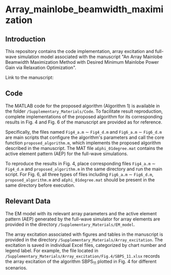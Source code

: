 # Array_mainlobe_beamwidth_maximization
## Introduction
This repository contains the code implementation, array excitation and full-wave simulation model associated with the manuscript "An Array Mainlobe Beamwidth Maximization Method with Desired Minimum Mainlobe Power Gain via Relaxation Optimization".  

Link to the manuscript:
## Code
The MATLAB code for the proposed algorithm (Algorithm 1) is available in the folder `/Supplementary_Materials/Code`. To facilitate result reproduction, complete implementations of the proposed algorithm for its corresponding results in Fig. 4 and Fig. 6 of the manuscript are provided as for reference. 
  
Specifically, the files named `Fig4_a.m` $\sim$ `Fig4_d.m` and `Fig6_a.m` $\sim$ `Fig6_d.m` are main scripts that configure the algorithm's parameters and call the core function `proposed_algorithm.m`, which implements the proposed algorithm described in the manuscript. The MAT file `aEphi_01degree.mat` contains the active element pattern (AEP) for the full-wave simulations. 

To reproduce the results in Fig. 4, place corresponding files `Fig4_a.m` $\sim$ `Fig4_d.m` and `proposed_algorithm.m` in the same directory and run the main script. For Fig. 6, all three types of files including `Fig6_a.m` $\sim$ `Fig6_d.m`, `proposed_algorithm.m` and `aEphi_01degree.mat` should be present in the same directory before execution. 
## Relevant Data
The EM model with its relevant array parameters and the active element pattern (AEP) generated by the full-wave simulator for array elements are provided in the directory `/Supplementary_Materials/EM_model`.

The array excitation associated with figures and tables in the manuscript is provided in the directory `/Supplementary_Materials/Array_excitation`. The excitation is saved in individual Excel files, categorized by chart number and legend label. For example, the file located in `/Supplementary_Materials/Array_excitation/Fig.4/SBPS_11.xlsx` records the array excitation of the algorithm $`\text{SBPS}_{11}`$ plotted in Fig. 4 for different scenarios.
